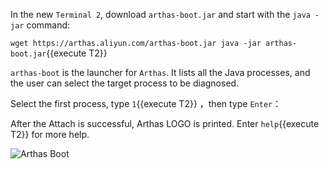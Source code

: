 



In the new `Terminal 2`, download `arthas-boot.jar` and start with the `java -jar` command:

`wget https://arthas.aliyun.com/arthas-boot.jar
java -jar arthas-boot.jar`{{execute T2}}

`arthas-boot` is the launcher for `Arthas`. It lists all the Java processes, and the user can select the target process to be diagnosed.

Select the first process, type `1`{{execute T2}} ，then type `Enter`：

After the Attach is successful, Arthas LOGO is printed. Enter `help`{{execute T2}} for more help.

![Arthas Boot](../../assets/arthas-boot.png)
